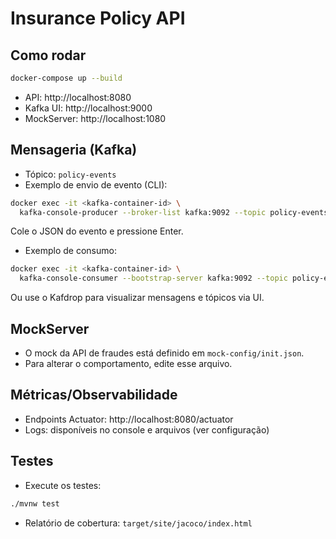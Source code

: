 # Insurance Policy API

## Como rodar

```bash
docker-compose up --build
```

- API: http://localhost:8080
- Kafka UI: http://localhost:9000
- MockServer: http://localhost:1080

## Mensageria (Kafka)

- Tópico: `policy-events`
- Exemplo de envio de evento (CLI):

```bash
docker exec -it <kafka-container-id> \
  kafka-console-producer --broker-list kafka:9092 --topic policy-events
```
Cole o JSON do evento e pressione Enter.

- Exemplo de consumo:

```bash
docker exec -it <kafka-container-id> \
  kafka-console-consumer --bootstrap-server kafka:9092 --topic policy-events --from-beginning
```

Ou use o Kafdrop para visualizar mensagens e tópicos via UI.

## MockServer

- O mock da API de fraudes está definido em `mock-config/init.json`.
- Para alterar o comportamento, edite esse arquivo.

## Métricas/Observabilidade

- Endpoints Actuator: http://localhost:8080/actuator
- Logs: disponíveis no console e arquivos (ver configuração)

## Testes

- Execute os testes:
```bash
./mvnw test
```
- Relatório de cobertura: `target/site/jacoco/index.html`